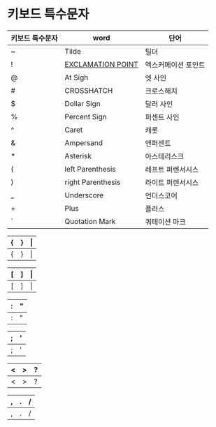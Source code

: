 # 키보드 특수문자 

|키보드 특수문자|word|단어|
--------- | --------- | --------- | 
|\~|Tilde|틸더|
\!|[EXCLAMATION POINT](https://translate.google.com/?um=1&ie=UTF-8&hl=ko&client=tw-ob#en/ko/EXCLAMATION%20POINT)|엑스커메이션 포인트|
\@|At Sigh|엣 사인|
\#|CROSSHATCH|크로스해치|
\$|Dollar Sign|달러 사인|
\%|Percent Sign|퍼센트 사인|
\^|Caret|캐롯|
\&|Ampersand|앤퍼센트|
\*|Asterisk|아스테리스크|
\(|left Parenthesis|레프트 퍼렌서시스|
\)|right Parenthesis|라이트 퍼렌서시스|
\_|Underscore|언더스코어|
\+|Plus|플러스|  
\`|Quotation Mark|쿼테이션 마크|


|\{|\}|\|
--------- |--------- |--------- |
|\{|\}|\|

|\[|\]|\\|
--------- |--------- |--------- |
|\[|\]|\\|

|\:|\"|
--------- |--------- |
|\:|\"|

|\;|\'|
--------- |--------- |
|\;|\'|

|\<|\>|\?|
--------- |--------- |--------- |
|\<|\>|\?|

|\,|\.|\/|
--------- |--------- |--------- |
|\,|\.|\/|






